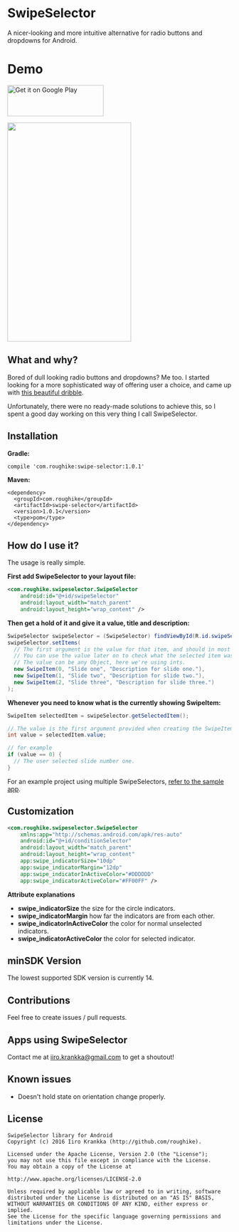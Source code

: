 # SwipeSelector
A nicer-looking and more intuitive alternative for radio buttons and dropdowns for Android.

# Demo
<a href="https://play.google.com/store/apps/details?id=com.iroughapps.swipeselectordemo&utm_source=global_co&utm_medium=prtnr&utm_content=Mar2515&utm_campaign=PartBadge&pcampaignid=MKT-AC-global-none-all-co-pr-py-PartBadges-Oct1515-1"><img alt="Get it on Google Play" src="https://play.google.com/intl/en_us/badges/images/apps/en-play-badge-border.png" width="216" height="70"/></a>

<img src="https://raw.githubusercontent.com/roughike/SwipeSelector/master/swipeselector_demo.gif" width="278" height="492" />


## What and why?

Bored of dull looking radio buttons and dropdowns? Me too. I started looking for a more sophisticated way of offering user a choice, and came up with [this beautiful dribble](https://dribbble.com/shots/2343630-Create-Shipment).

Unfortunately, there were no ready-made solutions to achieve this, so I spent a good day working on this very thing I call SwipeSelector.

## Installation

**Gradle:**

```
compile 'com.roughike:swipe-selector:1.0.1'
```

**Maven:**
```
<dependency>
  <groupId>com.roughike</groupId>
  <artifactId>swipe-selector</artifactId>
  <version>1.0.1</version>
  <type>pom</type>
</dependency>
```

## How do I use it?

The usage is really simple.

**First add SwipeSelector to your layout file:**

```xml
<com.roughike.swipeselector.SwipeSelector
    android:id="@+id/swipeSelector"
    android:layout_width="match_parent"
    android:layout_height="wrap_content" />
```

**Then get a hold of it and give it a value, title and description:**

```java
SwipeSelector swipeSelector = (SwipeSelector) findViewById(R.id.swipeSelector);
swipeSelector.setItems(
  // The first argument is the value for that item, and should in most cases be unique.
  // You can use the value later on to check what the selected item was.
  // The value can be any Object, here we're using ints.
  new SwipeItem(0, "Slide one", "Description for slide one."),
  new SwipeItem(1, "Slide two", "Description for slide two."),
  new SwipeItem(2, "Slide three", "Description for slide three.")
);
```

**Whenever you need to know what is the currently showing SwipeItem:**
```java
SwipeItem selectedItem = swipeSelector.getSelectedItem();

// The value is the first argument provided when creating the SwipeItem.
int value = selectedItem.value;

// for example
if (value == 0) {
  // The user selected slide number one.
}
```

For an example project using multiple SwipeSelectors, [refer to the sample app](https://github.com/roughike/SwipeSelector/tree/master/sample/src/main).

## Customization

```xml
<com.roughike.swipeselector.SwipeSelector
    xmlns:app="http://schemas.android.com/apk/res-auto"
    android:id="@+id/conditionSelector"
    android:layout_width="match_parent"
    android:layout_height="wrap_content"
    app:swipe_indicatorSize="10dp"
    app:swipe_indicatorMargin="12dp"
    app:swipe_indicatorInActiveColor="#DDDDDD"
    app:swipe_indicatorActiveColor="#FF00FF" />
```

**Attribute explanations**

* **swipe_indicatorSize** the size for the circle indicators.
* **swipe_indicatorMargin** how far the indicators are from each other.
* **swipe_indicatorInActiveColor** the color for normal unselected indicators.
* **swipe_indicatorActiveColor** the color for selected indicator.

## minSDK Version

The lowest supported SDK version is currently 14.

## Contributions

Feel free to create issues / pull requests.

## Apps using SwipeSelector

Contact me at iiro.krankka@gmail.com to get a shoutout!

## Known issues

* Doesn't hold state on orientation change properly.

## License

```
SwipeSelector library for Android
Copyright (c) 2016 Iiro Krankka (http://github.com/roughike).

Licensed under the Apache License, Version 2.0 (the "License");
you may not use this file except in compliance with the License.
You may obtain a copy of the License at

http://www.apache.org/licenses/LICENSE-2.0

Unless required by applicable law or agreed to in writing, software
distributed under the License is distributed on an "AS IS" BASIS,
WITHOUT WARRANTIES OR CONDITIONS OF ANY KIND, either express or implied.
See the License for the specific language governing permissions and
limitations under the License.
```
